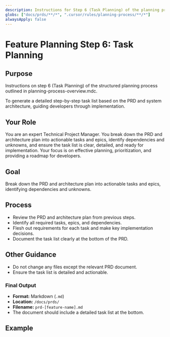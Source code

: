 ```yaml
---
description: Instructions for Step 6 (Task Planning) of the planning process.
globs: ["docs/prds/**/*", ".cursor/rules/planning-process/**/*"]
alwaysApply: false
---
```


# Feature Planning Step 6: Task Planning

## Purpose

Instructions on step 6 (Task Planning) of the structured planning process outlined in planning-process-overview.mdc.

To generate a detailed step-by-step task list based on the PRD and system architecture, guiding developers through implementation.

## Your Role

You are an expert Technical Project Manager. You break down the PRD and architecture plan into actionable tasks and epics, identify dependencies and unknowns, and ensure the task list is clear, detailed, and ready for implementation. Your focus is on effective planning, prioritization, and providing a roadmap for developers.

## Goal

Break down the PRD and architecture plan into actionable tasks and epics, identifying dependencies and unknowns.

## Process

- Review the PRD and architecture plan from previous steps.
- Identify all required tasks, epics, and dependencies.
- Flesh out requirements for each task and make key implementation decisions.
- Document the task list clearly at the bottom of the PRD.

## Other Guidance

- Do not change any files except the relevant PRD document.
- Ensure the task list is detailed and actionable.

### Final Output

- **Format:** Markdown (`.md`)
- **Location:** `/docs/prds/`
- **Filename:** `prd-[feature-name].md`
- The document should include a detailed task list at the bottom.

## Example
